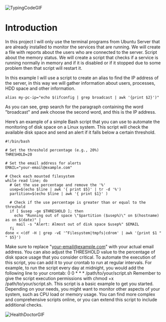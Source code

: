 
 ![TypingCodeGIF](https://github.com/sandrucristian/Linux-El-Doctor/assets/149951695/5ebe0f4c-5287-452e-bb1f-f6728f810a0c)
# Introduction


In this project I will only use the terminal programs from Ubuntu Server that are already installed to monitor the 
services that are running. We will create a file with reports about the users who are connected to the server. 
Script about the memory status. We will create a script that checks if a service is 
running normally in memory and if it is disabled or if it stopped due to some problem then that script will restart it.

In this example I will use a script to create an alias to find the IP address of the server, in this way we will gather information 
about users, processes, HDD space and other information.
```
alias my-pc-ip="echo $(ifconfig | grep broadcast | awk '{print $2}')"
```
As you can see, grep search for the paragraph containing the word "broadcast" and awk choose the second word, and this is the IP address.

Here’s an example of a simple Bash script that you can use to automate the monitoring of disk space on a Linux system. 
This script will check the available disk space and send an alert if it falls below a certain threshold.

```
#!/bin/bash

# Set the threshold percentage (e.g., 20%)
THRESHOLD=20

# Set the email address for alerts
EMAIL="your-email@example.com"

# Check each mounted filesystem
while read line; do
  # Get the use percentage and remove the '%'
  usep=$(echo $line | awk '{ print $5}' | tr -d '%')
  partition=$(echo $line | awk '{ print $1}' )

  # Check if the use percentage is greater than or equal to the threshold
  if [ $usep -ge $THRESHOLD ]; then
    echo "Running out of space \"$partition ($usep%)\" on $(hostname) as on $(date)" |
     mail -s "Alert: Almost out of disk space $usep%" $EMAIL
  fi
done < <(df -H | grep -vE '^Filesystem|tmpfs|cdrom' | awk '{print $1 " " $5}')
```
Make sure to replace "your-email@example.com" with your actual email address. You can also adjust the THRESHOLD value to the percentage of disk space usage that you consider critical.
To automate the execution of this script, you can add it to your crontab to run at regular intervals. For example, to run the script every day at midnight, you would add the following line to your crontab:
0 0 * * * /path/to/your/script.sh
Remember to give the script execution permissions with chmod +x /path/to/your/script.sh.
This script is a basic example to get you started. Depending on your needs, you might want to monitor other aspects of 
your system, such as CPU load or memory usage. You can find more complex and comprehensive scripts online, or you can extend 
this script to include additional checks.

![HealthDoctorGIF](https://github.com/sandrucristian/Linux-El-Doctor/assets/149951695/6f6c5673-891d-44ee-88b1-e62a89a0e7b9)
